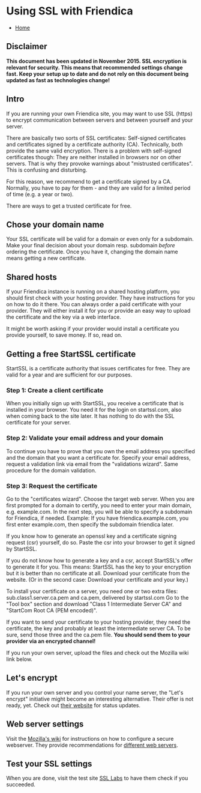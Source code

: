 Using SSL with Friendica
=====================================

* [Home](help)

Disclaimer
---
**This document has been updated in November 2015.
SSL encryption is relevant for security.
This means that recommended settings change fast.
Keep your setup up to date and do not rely on this document being updated as fast as technologies change!**

Intro
---
If you are running your own Friendica site, you may want to use SSL (https) to encrypt communication between servers and between yourself and your server.

There are basically two sorts of SSL certificates: Self-signed certificates and certificates signed by a certificate authority (CA).
Technically, both provide the same valid encryption.
There is a problem with self-signed certificates though:
They are neither installed in browsers nor on other servers.
That is why they provoke warnings about "mistrusted certificates".
This is confusing and disturbing.

For this reason, we recommend to get a certificate signed by a CA.
Normally, you have to pay for them - and they are valid for a limited period of time (e.g. a year or two).

There are ways to get a trusted certificate for free.

Chose your domain name
---

Your SSL certificate will be valid for a domain or even only for a subdomain.
Make your final decision about your domain resp. subdomain *before* ordering the certificate.
Once you have it, changing the domain name means getting a new certificate.

Shared hosts
---

If your Friendica instance is running on a shared hosting platform, you should first check with your hosting provider.
They have instructions for you on how to do it there.
You can always order a paid certificate with your provider.
They will either install it for you or provide an easy way to upload the certificate and the key via a web interface.


It might be worth asking if your provider would install a certificate you provide yourself, to save money.
If so, read on.

Getting a free StartSSL certificate
---
StartSSL is a certificate authority that issues certificates for free.
They are valid for a year and are sufficient for our purposes.

### Step 1: Create a client certificate

When you initially sign up with StartSSL, you receive a certificate that is installed in your browser.
You need it for the login on startssl.com, also when coming back to the site later.
It has nothing to do with the SSL certificate for your server.

### Step 2: Validate your email address and your domain

To continue you have to prove that you own the email address you specified and the domain that you want a certificate for.
Specify your email address, request a validation link via email from the "validations wizard".
Same procedure for the domain validation.

### Step 3: Request the certificate

Go to the "certificates wizard".
Choose the target web server.
When you are first prompted for a domain to certify, you need to enter your main domain, e.g. example.com.
In the next step, you will be able to specify a subdomain for Friendica, if needed.
Example: If you have friendica.example.com, you first enter example.com, then specify the subdomain friendica later.

If you know how to generate an openssl key and a certificate signing request (csr) yourself, do so.
Paste the csr into your browser to get it signed by StartSSL.

If you do not know how to generate a key and a csr, accept StartSSL's offer to generate it for you.
This means: StartSSL has the key to your encryption but it is better than no certificate at all.
Download your certificate from the website.
(Or in the second case: Download your certificate and your key.)

To install your certificate on a server, you need one or two extra files: sub.class1.server.ca.pem and ca.pem, delivered by startssl.com
Go to the "Tool box" section and download "Class 1 Intermediate Server CA" and "StartCom Root CA (PEM encoded)".

If you want to send your certificate to your hosting provider, they need the certificate, the key and probably at least the intermediate server CA.
To be sure, send those three and the ca.pem file.
**You should send them to your provider via an encrypted channel!**

If you run your own server, upload the files and check out the Mozilla wiki link below.

Let's encrypt
---

If you run your own server and you control your name server, the "Let's encrypt" initiative might become an interesting alternative.
Their offer is not ready, yet.
Check out [their website](https://letsencrypt.org/) for status updates.

Web server settings
---

Visit the [Mozilla's wiki](https://wiki.mozilla.org/Security/Server_Side_TLS) for instructions on how to configure a secure webserver.
They provide recommendations for [different web servers](https://wiki.mozilla.org/Security/Server_Side_TLS#Recommended_Server_Configurations).

Test your SSL settings
---

When you are done, visit the test site [SSL Labs](https://www.ssllabs.com/ssltest/) to have them check if you succeeded.
